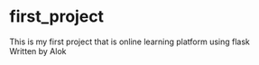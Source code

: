 # first_project
This is my first project that is online learning platform using flask
<br>
Written by Alok
